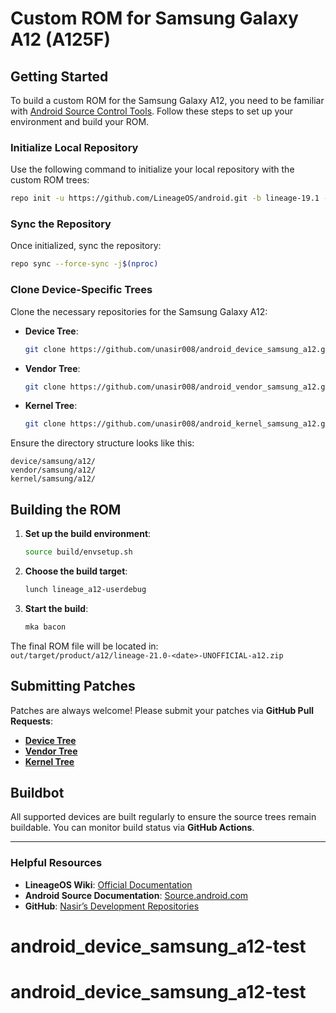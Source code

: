 
# Custom ROM for Samsung Galaxy A12 (A125F)

## Getting Started

To build a custom ROM for the Samsung Galaxy A12, you need to be familiar with [Android Source Control Tools](https://source.android.com/setup/develop). Follow these steps to set up your environment and build your ROM.

### Initialize Local Repository

Use the following command to initialize your local repository with the custom ROM trees:

```bash
repo init -u https://github.com/LineageOS/android.git -b lineage-19.1 --git-lfs
```

### Sync the Repository

Once initialized, sync the repository:

```bash
repo sync --force-sync -j$(nproc)
```

### Clone Device-Specific Trees

Clone the necessary repositories for the Samsung Galaxy A12:

- **Device Tree**:  
   ```bash
   git clone https://github.com/unasir008/android_device_samsung_a12.git device/samsung/a12
   ```

- **Vendor Tree**:  
   ```bash
   git clone https://github.com/unasir008/android_vendor_samsung_a12.git vendor/samsung/a12
   ```

- **Kernel Tree**:  
   ```bash
   git clone https://github.com/unasir008/android_kernel_samsung_a12.git kernel/samsung/a12
   ```

Ensure the directory structure looks like this:
```
device/samsung/a12/
vendor/samsung/a12/
kernel/samsung/a12/
```

## Building the ROM

1. **Set up the build environment**:  
   ```bash
   source build/envsetup.sh
   ```

2. **Choose the build target**:  
   ```bash
   lunch lineage_a12-userdebug
   ```

3. **Start the build**:  
   ```bash
   mka bacon
   ```

The final ROM file will be located in:  
`out/target/product/a12/lineage-21.0-<date>-UNOFFICIAL-a12.zip`

## Submitting Patches

Patches are always welcome! Please submit your patches via **GitHub Pull Requests**:

- **[Device Tree](https://github.com/unasir008/lineage-device-tree-a125f)**
- **[Vendor Tree](https://github.com/unasir008/galaxy-a125f-vendor-tree)**
- **[Kernel Tree](https://github.com/physwizz/a125m-S-u4)**

## Buildbot

All supported devices are built regularly to ensure the source trees remain buildable. You can monitor build status via **GitHub Actions**.

---

### Helpful Resources

- **LineageOS Wiki**: [Official Documentation](https://wiki.lineageos.org/)
- **Android Source Documentation**: [Source.android.com](https://source.android.com/setup/start)
- **GitHub**: [Nasir’s Development Repositories](https://github.com/unasir008)
# android_device_samsung_a12-test
# android_device_samsung_a12-test
